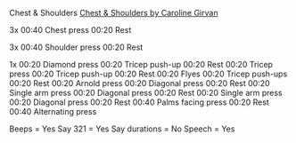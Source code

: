 Chest & Shoulders
[Chest & Shoulders by Caroline Girvan](https://youtu.be/c0XQs9aMWrA)

3x
00:40 Chest press
00:20 Rest

3x
00:40 Shoulder press
00:20 Rest

1x
00:20 Diamond press
00:20 Tricep push-up
00:20 Rest
00:20 Tricep press
00:20 Tricep push-up
00:20 Rest
00:20 Flyes
00:20 Tricep push-ups
00:20 Rest
00:20 Arnold press
00:20 Diagonal press
00:20 Rest
00:20 Single arm press
00:20 Diagonal press
00:20 Rest
00:20 Single arm press
00:20 Diagonal press
00:20 Rest
00:40 Palms facing press
00:20 Rest
00:40 Alternating press

Beeps = Yes
Say 321 = Yes
Say durations = No
Speech = Yes